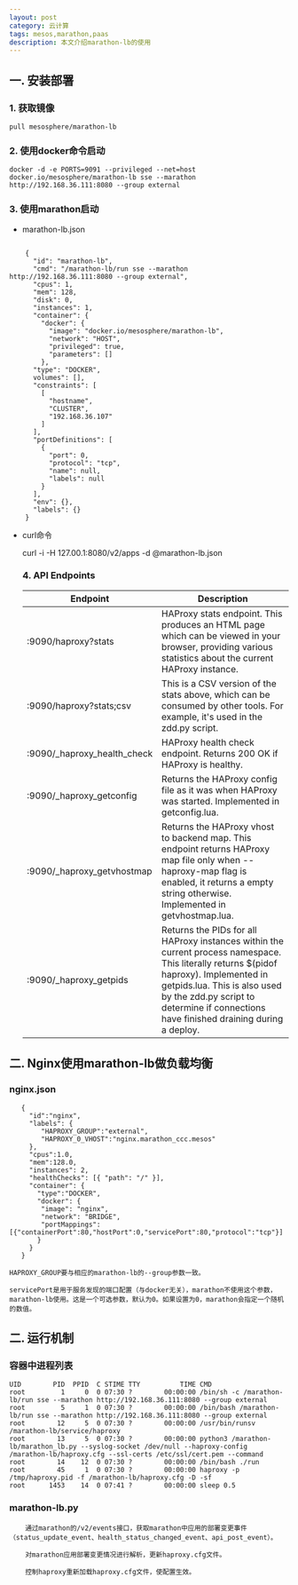 ```yaml
---
layout: post
category: 云计算
tags: mesos,marathon,paas
description: 本文介绍marathon-lb的使用
---
```


## 一. 安装部署

### 1. 获取镜像

    pull mesosphere/marathon-lb

### 2. 使用docker命令启动

    docker -d -e PORTS=9091 --privileged --net=host docker.io/mesosphere/marathon-lb sse --marathon http://192.168.36.111:8080 --group external

### 3. 使用marathon启动

*   marathon-lb.json

~~~

    {
      "id": "marathon-lb",
      "cmd": "/marathon-lb/run sse --marathon http://192.168.36.111:8080 --group external",
      "cpus": 1,
      "mem": 128,
      "disk": 0,
      "instances": 1,
      "container": {
        "docker": {
          "image": "docker.io/mesosphere/marathon-lb",
          "network": "HOST",
          "privileged": true,
          "parameters": []
        },
      "type": "DOCKER",
      volumes": [],
      "constraints": [
        [
          "hostname",
          "CLUSTER",
          "192.168.36.107"
        ]
      ],
      "portDefinitions": [
        {
          "port": 0,
          "protocol": "tcp",
          "name": null,
          "labels": null
        }
      ],
      "env": {},
      "labels": {}
    }

~~~

*   curl命令

    curl -i -H 127.00.1:8080/v2/apps -d @marathon-lb.json

    ### 4. API Endpoints

    <table>
    <thead>
    <tr>
    <th>Endpoint</th>
    <th>Description</th>
    </tr>
    </thead>
    <tbody>
    <tr>
    <td>:9090/haproxy?stats</td>
    <td>HAProxy stats endpoint. This produces an HTML page which can be viewed in your browser, providing various statistics about the current HAProxy instance.</td>
    </tr>
    <tr>
    <td>:9090/haproxy?stats;csv</td>
    <td>This is a CSV version of the stats above, which can be consumed by other tools. For example, it's used in the zdd.py script.</td>
    </tr>
    <tr>
    <td>:9090/_haproxy_health_check</td>
    <td>HAProxy health check endpoint. Returns 200 OK if HAProxy is healthy.</td>
    </tr>
    <tr>
    <td>:9090/_haproxy_getconfig</td>
    <td>Returns the HAProxy config file as it was when HAProxy was started. Implemented in getconfig.lua.</td>
    </tr>
    <tr>
    <td>:9090/_haproxy_getvhostmap</td>
    <td>Returns the HAProxy vhost to backend map. This endpoint returns HAProxy map file only when --haproxy-map flag is enabled, it returns a empty string otherwise. Implemented in getvhostmap.lua.</td>
    </tr>
    <tr>
    <td>:9090/_haproxy_getpids</td>
    <td>Returns the PIDs for all HAProxy instances within the current process namespace. This literally returns $(pidof haproxy). Implemented in getpids.lua. This is also used by the zdd.py script to determine if connections have finished draining during a deploy.</td>
    </tr>
    </tbody>
    </table>

## 二. Nginx使用marathon-lb做负载均衡

### nginx.json

~~~
   {
     "id":"nginx",
     "labels": {
        "HAPROXY_GROUP":"external",
        "HAPROXY_0_VHOST":"nginx.marathon_ccc.mesos"
     },
     "cpus":1.0,
     "mem":128.0,
     "instances": 2,
     "healthChecks": [{ "path": "/" }],
     "container": {
       "type":"DOCKER",
       "docker": {
        "image": "nginx",
        "network": "BRIDGE",
        "portMappings":[{"containerPort":80,"hostPort":0,"servicePort":80,"protocol":"tcp"}]
       }
     }
   }
~~~


    HAPROXY_GROUP要与相应的marathon-lb的--group参数一致。

    servicePort是用于服务发现的端口配置（与docker无关），marathon不使用这个参数，marathon-lb使用。这是一个可选参数，默认为0。如果设置为0，marathon会指定一个随机的数值。

## 二. 运行机制

### 容器中进程列表

~~~
UID        PID  PPID  C STIME TTY          TIME CMD
root         1     0  0 07:30 ?        00:00:00 /bin/sh -c /marathon-lb/run sse --marathon http://192.168.36.111:8080 --group external
root         5     1  0 07:30 ?        00:00:00 /bin/bash /marathon-lb/run sse --marathon http://192.168.36.111:8080 --group external
root        12     5  0 07:30 ?        00:00:00 /usr/bin/runsv /marathon-lb/service/haproxy
root        13     5  0 07:30 ?        00:00:00 python3 /marathon-lb/marathon_lb.py --syslog-socket /dev/null --haproxy-config /marathon-lb/haproxy.cfg --ssl-certs /etc/ssl/cert.pem --command
root        14    12  0 07:30 ?        00:00:00 /bin/bash ./run
root        45     1  0 07:30 ?        00:00:00 haproxy -p /tmp/haproxy.pid -f /marathon-lb/haproxy.cfg -D -sf
root      1453    14  0 07:41 ?        00:00:00 sleep 0.5
~~~

### marathon-lb.py

~~~
    通过marathon的/v2/events接口，获取marathon中应用的部署变更事件（status_update_event、health_status_changed_event、api_post_event）。

    对marathon应用部署变更情况进行解析，更新haproxy.cfg文件。

    控制haproxy重新加载haproxy.cfg文件，使配置生效。
~~~
